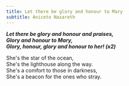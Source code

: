 ```yaml
---
title: Let there be glory and honour to Mary
subtitle: Aniceto Nazareth
---
```


_**Let there be glory and honour and praises,   
Glory and honour to Mary,   
Glory, honour, glory and honour to her! (x2)**_

She's the star of the ocean,   
She's the lighthouse along the way.   
She's a comfort to those in darkness,   
She's a beacon for the ones who stray.

